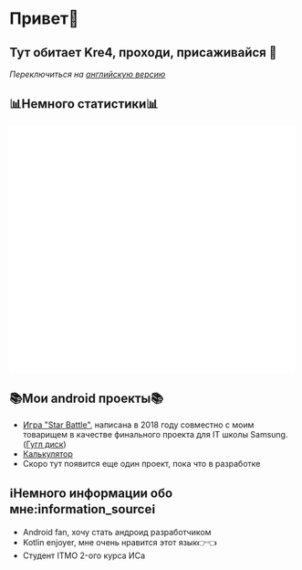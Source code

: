 # Привет👋 
## Тут обитает Kre4, проходи, присаживайся :raccoon:
*Переключиться на [английскую версию](https://github.com/Kre4/Kre4/blob/main/README.md)*
## 📊Немного статистики📊
<img align="middle" width="500" alt="🦑" src="https://github.com/Kre4/Kre4/blob/main/github-languages.svg">    
<img align="middle" width="500" alt="🦑" src="https://github.com/Kre4/Kre4/blob/main/github-contributions.svg">  

## 📚Мои android проекты📚
* [Игра "Star Battle"](https://github.com/Observer189/StarProject), написана в 2018 году совместно с моим товарищем в качестве финального проекта для IT школы Samsung. ([Гугл диск](https://drive.google.com/drive/folders/1PEc4DD_QZpNNe6iuAs6XPXLpSxTONtu1))
* [Калькулятор](https://github.com/Kre4/Calculator)
* Скоро тут появится еще один проект, пока что в разработке
## ℹ️Немного информации обо мне:information_sourceℹ️
* Android fan, хочу стать андроид разработчиком
* Kotlin enjoyer, мне очень нравится этот язык:point_right::point_left:
* Студент ITMO 2-ого курса ИСа
